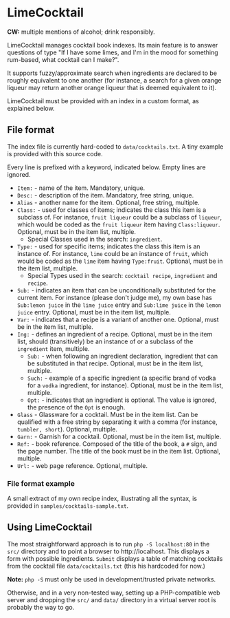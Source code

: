 # LimeCocktail

**CW:** multiple mentions of alcohol; drink responsibly.

LimeCocktail manages cocktail book indexes. Its main feature is to answer questions of type "If I have some limes, and I'm in the mood for something rum-based, what cocktail can I make?".

It supports fuzzy/approximate search when ingredients are declared to be roughly equivalent to one another (for instance, a search for a given orange liqueur may return another orange liqueur that is deemed equivalent to it).

LimeCocktail must be provided with an index in a custom format, as explained below.

## File format

The index file is currently hard-coded to `data/cocktails.txt`. A tiny example is provided with this source code.

Every line is prefixed with a keyword, indicated below. Empty lines are ignored.

* `Item:` - name of the item. Mandatory, unique.
* `Desc:` - description of the item. Mandatory, free string, unique.
* `Alias` - another name for the item. Optional, free string, multiple.
* `Class:` - used for classes of items; indicates the class this item is a subclass of. For instance, `fruit liqueur` could be a subclass of `liqueur`, which would be coded as the `fruit liqueur` item having `Class:liqueur`. Optional, must be in the item list, multiple.
  * Special Classes used in the search: `ingredient`.
* `Type:` - used for specific items; indicates the class this item is an instance of. For instance, `lime` could be an instance of `fruit`, which would be coded as the `lime` item having `Type:fruit`.  Optional, must be in the item list, multiple.
  * Special Types used in the search: `cocktail recipe`, `ingredient` and `recipe`.
* `Sub:` - indicates an item that can be unconditionally substituted for the current item. For instance (please don't judge me), my own base has `Sub:lemon juice` in the `lime juice` entry and `Sub:lime juice` in the `lemon juice` entry. Optional, must be in the item list, multiple.
* `Var:` - indicates that a recipe is a variant of another one. Optional, must be in the item list, multiple.
* `Ing:` - defines an ingredient of a recipe. Optional, must be in the item list, should (transitively) be an instance of or a subclass of the `ingredient` item, multiple.
  * `Sub:` - when following an ingredient declaration, ingredient that can be substituted in that recipe. Optional, must be in the item list, multiple.
  * `Such:` - example of a specific ingredient (a specific brand of vodka for a `vodka` ingredient, for instance). Optional, must be in the item list, multiple.
  * `Opt:` - indicates that an ingredient is optional. The value is ignored, the presence of the `Opt` is enough.
* `Glass` - Glassware for a cocktail. Must be in the item list. Can be qualified with a free string by separating it with a comma (for instance, `tumbler, short`). Optional, multiple.
* `Garn:` - Garnish for a cocktail. Optional, must be in the item list, multiple. 
* `Ref:` - book reference. Composed of the title of the book, a `#` sign, and the page number. The title of the book must be in the item list. Optional, multiple.
* `Url:` - web page reference. Optional, multiple.

### File format example

A small extract of my own recipe index, illustrating all the syntax, is provided in `samples/cocktails-sample.txt`.

## Using LimeCocktail

The most straightforward approach is to run `php -S localhost:80` in the `src/` directory and to point a browser to http://localhost. This displays a form with possible ingredients. `Submit` displays a table of matching cocktails from the cocktail file `data/cocktails.txt` (this his hardcoded for now.) 

**Note:** `php -S` must only be used in development/trusted private networks. 

Otherwise, and in a very non-tested way, setting up a PHP-compatible web server and dropping the `src/` and `data/` directory in a virtual server root is probably the way to go.  
